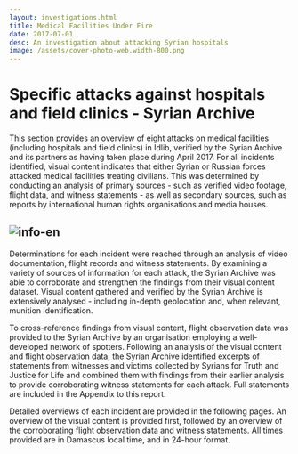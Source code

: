 ```yaml
---
layout: investigations.html
title: Medical Facilities Under Fire
date: 2017-07-01
desc: An investigation about attacking Syrian hospitals
image: /assets/cover-photo-web.width-800.png
---
```


# Specific attacks against hospitals and field clinics - Syrian Archive

This section provides an overview of eight attacks on medical facilities (including hospitals and field clinics) in Idlib, verified by the Syrian Archive and its partners as having taken place during April 2017. For all incidents identified, visual content indicates that either Syrian or Russian forces attacked medical facilities treating civilians. This was determined by conducting an analysis of primary sources - such as verified video footage, flight data, and witness statements - as well as secondary sources, such as reports by international human rights organisations and media houses.

## ![info-en][1]

Determinations for each incident were reached through an analysis of video documentation, flight records and witness statements. By examining a variety of sources of information for each attack, the Syrian Archive was able to corroborate and strengthen the findings from their visual content dataset. Visual content gathered and verified by the Syrian Archive is extensively analysed - including in-depth geolocation and, when relevant, munition identification.

To cross-reference findings from visual content, flight observation data was provided to the Syrian Archive by an organisation employing a well-developed network of spotters. Following an analysis of the visual content and flight observation data, the Syrian Archive identified excerpts of statements from witnesses and victims collected by Syrians for Truth and Justice for Life and combined them with findings from their earlier analysis to provide corroborating witness statements for each attack. Full statements are included in the Appendix to this report.

Detailed overviews of each incident are provided in the following pages. An overview of the visual content is provided first, followed by an overview of the corroborating flight observation data and witness statements. All times provided are in Damascus local time, and in 24-hour format.

[1]: /assets/info-en.width-800.png
